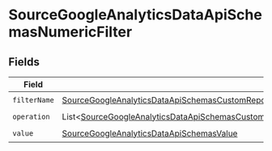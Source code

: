 # SourceGoogleAnalyticsDataApiSchemasNumericFilter


## Fields

| Field                                                                                                                                                                                                                                                     | Type                                                                                                                                                                                                                                                      | Required                                                                                                                                                                                                                                                  | Description                                                                                                                                                                                                                                               |
| --------------------------------------------------------------------------------------------------------------------------------------------------------------------------------------------------------------------------------------------------------- | --------------------------------------------------------------------------------------------------------------------------------------------------------------------------------------------------------------------------------------------------------- | --------------------------------------------------------------------------------------------------------------------------------------------------------------------------------------------------------------------------------------------------------- | --------------------------------------------------------------------------------------------------------------------------------------------------------------------------------------------------------------------------------------------------------- |
| `filterName`                                                                                                                                                                                                                                              | [SourceGoogleAnalyticsDataApiSchemasCustomReportsArrayDimensionFilterDimensionsFilter3ExpressionFilterFilterName](../../models/shared/SourceGoogleAnalyticsDataApiSchemasCustomReportsArrayDimensionFilterDimensionsFilter3ExpressionFilterFilterName.md) | :heavy_check_mark:                                                                                                                                                                                                                                        | N/A                                                                                                                                                                                                                                                       |
| `operation`                                                                                                                                                                                                                                               | List\<[SourceGoogleAnalyticsDataApiSchemasCustomReportsArrayDimensionFilterDimensionsFilter3ValidEnums](../../models/shared/SourceGoogleAnalyticsDataApiSchemasCustomReportsArrayDimensionFilterDimensionsFilter3ValidEnums.md)>                          | :heavy_check_mark:                                                                                                                                                                                                                                        | N/A                                                                                                                                                                                                                                                       |
| `value`                                                                                                                                                                                                                                                   | [SourceGoogleAnalyticsDataApiSchemasValue](../../models/shared/SourceGoogleAnalyticsDataApiSchemasValue.md)                                                                                                                                               | :heavy_check_mark:                                                                                                                                                                                                                                        | N/A                                                                                                                                                                                                                                                       |